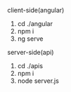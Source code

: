 client-side(angular)
1. cd ./angular
2. npm i
3. ng serve

server-side(api)
1. cd ./apis
2. npm i
3. node server.js
